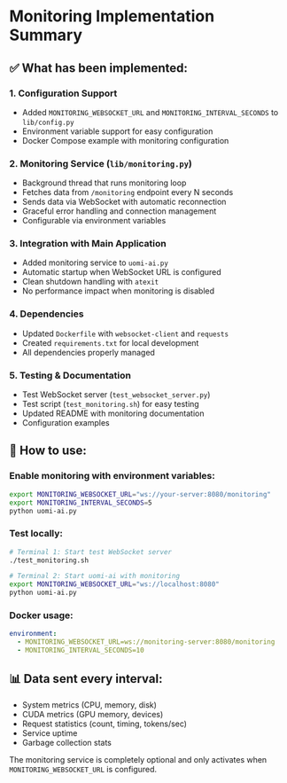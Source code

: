 # Monitoring Implementation Summary

## ✅ What has been implemented:

### 1. Configuration Support
- Added `MONITORING_WEBSOCKET_URL` and `MONITORING_INTERVAL_SECONDS` to `lib/config.py`
- Environment variable support for easy configuration
- Docker Compose example with monitoring configuration

### 2. Monitoring Service (`lib/monitoring.py`)
- Background thread that runs monitoring loop
- Fetches data from `/monitoring` endpoint every N seconds
- Sends data via WebSocket with automatic reconnection
- Graceful error handling and connection management
- Configurable via environment variables

### 3. Integration with Main Application
- Added monitoring service to `uomi-ai.py`
- Automatic startup when WebSocket URL is configured
- Clean shutdown handling with `atexit`
- No performance impact when monitoring is disabled

### 4. Dependencies
- Updated `Dockerfile` with `websocket-client` and `requests`
- Created `requirements.txt` for local development
- All dependencies properly managed

### 5. Testing & Documentation
- Test WebSocket server (`test_websocket_server.py`)
- Test script (`test_monitoring.sh`) for easy testing
- Updated README with monitoring documentation
- Configuration examples

## 🚀 How to use:

### Enable monitoring with environment variables:
```bash
export MONITORING_WEBSOCKET_URL="ws://your-server:8080/monitoring"
export MONITORING_INTERVAL_SECONDS=5
python uomi-ai.py
```

### Test locally:
```bash
# Terminal 1: Start test WebSocket server
./test_monitoring.sh

# Terminal 2: Start uomi-ai with monitoring
export MONITORING_WEBSOCKET_URL="ws://localhost:8080"
python uomi-ai.py
```

### Docker usage:
```yaml
environment:
  - MONITORING_WEBSOCKET_URL=ws://monitoring-server:8080/monitoring
  - MONITORING_INTERVAL_SECONDS=10
```

## 📊 Data sent every interval:
- System metrics (CPU, memory, disk)
- CUDA metrics (GPU memory, devices)
- Request statistics (count, timing, tokens/sec)
- Service uptime
- Garbage collection stats

The monitoring service is completely optional and only activates when `MONITORING_WEBSOCKET_URL` is configured.
